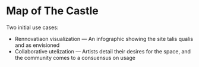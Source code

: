 Map of The Castle
=================

Two initial use cases:

* Rennovatiaon visualization ― An infographic showing the site talis qualis and as envisioned
* Collaborative utelization ― Artists detail their desires for the space, and the community comes to a consuensus on usage
